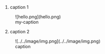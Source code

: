 1. caption 1
<figure markdown>
  ![hello.png](hello.png) 
  <figcaption>my-caption</figcaption>
</figure markdown>

2. caption 2
<figure markdown>
  ![../../image/img.png](../../image/img.png) 
  <figcaption>caption</figcaption>
</figure markdown>